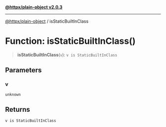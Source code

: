 [**@httpx/plain-object v2.0.3**](../README.md)

***

[@httpx/plain-object](../README.md) / isStaticBuiltInClass

# Function: isStaticBuiltInClass()

> **isStaticBuiltInClass**(`v`): `v is StaticBuiltInClass`

## Parameters

### v

`unknown`

## Returns

`v is StaticBuiltInClass`
